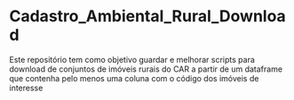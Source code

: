 # Cadastro_Ambiental_Rural_Download

<!-- badges: start -->

<!-- badges: end -->

Este repositório tem como objetivo guardar e melhorar scripts para download de conjuntos de imóveis rurais do CAR a partir de um dataframe que contenha pelo menos uma coluna com o código dos imóveis de interesse

